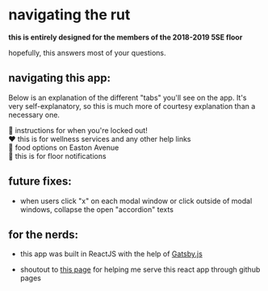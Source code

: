 # navigating the rut

**this is entirely designed for the members of the 2018-2019 5SE floor**

hopefully, this answers most of your questions.

## navigating this app:

Below is an explanation of the different "tabs" you'll see on the app. It's very self-explanatory, so this is much more of courtesy explanation than a necessary one.

:key: instructions for when you're locked out!
<br>
:heart: this is for wellness services and any other help links
<br>
:fork_and_knife: food options on Easton Avenue
<br>
:bell: this is for floor notifications
<br>

## future fixes:

* when users click "x" on each modal window or click outside of modal windows, collapse the open "accordion" texts

## for the nerds:

* this app was built in ReactJS with the help of [Gatsby.js](https://www.gatsbyjs.org/)

* shoutout to [this page](https://www.gatsbyjs.org/docs/how-gatsby-works-with-github-pages/) for helping me serve this react app through github pages
